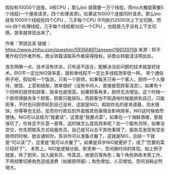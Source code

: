 假如有10000个连接，4核CPU ，那么bio 就需要一万个线程，而nio大概就需要5个线程(一个接收请求，四个处理请求)。如果这10000个连接同时请求，那么bio就有10000个线程抢四个CPU ，几乎每个CPU 平均执行2500次上下文切换，而nio 四个处理线程，几乎每个线程都对应一个CPU ，也就是几乎没有上下文切换。效率就体现出来了。

作者：贺拔达奚
链接：https://www.zhihu.com/question/59356897/answer/166129708
来源：知乎
著作权归作者所有。商业转载请联系作者获得授权，非商业转载请注明出处。



首先明确一点，技术没有优劣，只有适不适合，能解决当前问题的技术就是好技术。BIO不一定比NIO效率差，就和单线程不一定比多线程效率低一样。
举个通俗例子吧，假如有一个饭店，只有一个厨师，如果每天只来一个客人，厨师一个人接待、做饭、上菜和结账，效率很好（没有中间人，直接接受顾客消息）。如果有十个同样的厨师和顾客，效率也是很高。如果顾客再多，厨师无法增加，这个时候一个厨师得服务多个顾客，顾客只能排队，而顾客也不知道啥时候能排到自己，只能死等，不时去问厨师轮到自己没有，这就是NIO。假如你去的是肯德基，流水很快，你等等也无妨，反而你付款后到外面做其他事情会影响效率，NIO这时候依然很快。NIO可以总结为“我要读”，这里是“我要点菜”。如果在一个海鲜酒楼，那就很坑了，你肯定不乐意一直等，这时候怎么提高效率呢？加一个服务员呀，如果没空位，你先把联系方式给服务员，自己就可以去干其他事情了，服务员发现有空余厨师的时候，她会通知你，告诉你可以准备点餐了。这就是NIO，总结一下就是“可以读”了，这里是“我可以点餐了”。如果是异步NIO就更好了，成了“您要的菜已经好了”。
本质上，NIO是逻辑分层、职责单一、空间换时间的体现。如上例子就是，除了厨师，加入服务员、传菜员，收银员等角色；每个角色熟练本质工作，不用频繁切换角色造成浪费（如换厨师服）；角色增加，人员增加，空间消耗必然增大。